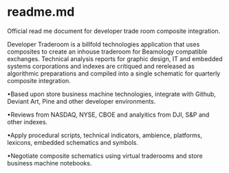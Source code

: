 # readme.md
Official read me document for developer trade room composite integration.


Developer Traderoom is a billfold technologies application that uses composites to create an inhouse traderoom for Beamology compatible exchanges. Technical analysis reports for graphic design, IT and embedded systems corporations and indexes are critiqued and rereleased as algorithmic preparations and compiled into a single schematic for quarterly composite integration.

 •Based upon store business machine technologies, integrate with Github, Deviant Art, Pine and other developer environments.
 
 •Reviews from NASDAQ, NYSE, CBOE and analyitics from DJI, S&P and other indexes.

 •Apply procedural scripts, technical indicators, ambience, platforms, lexicons, embedded schematics and symbols.

 •Negotiate composite schematics using virtual traderooms and store business machine notebooks.
